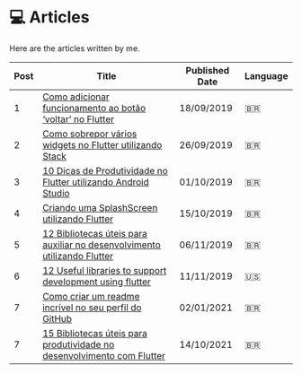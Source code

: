 # 💻 Articles

Here are the articles written by me.

Post | Title | Published Date | Language
--- | --- | --- | ---
1 | [Como adicionar funcionamento ao botão ‘voltar’ no Flutter](https://medium.com/flutter-comunidade-br/como-adicionar-funcionamento-ao-bot%C3%A3o-voltar-no-flutter-644dcd0aaa7e) | 18/09/2019 | 🇧🇷
2 | [Como sobrepor vários widgets no Flutter utilizando Stack](https://medium.com/flutter-comunidade-br/como-sobrepor-varios-widgets-no-flutter-utilizando-stack-a18e96ff388d) | 26/09/2019 | 🇧🇷
3 | [10 Dicas de Produtividade no Flutter utilizando Android Studio](https://medium.com/flutter-comunidade-br/10-dicas-de-produtividade-no-flutter-utilizando-android-studio-38d2bbcc9a92) | 01/10/2019 | 🇧🇷
4 | [Criando uma SplashScreen utilizando Flutter](https://medium.com/flutter-comunidade-br/criando-uma-splashscreen-utilizando-flutter-926f9b25de31) | 15/10/2019 | 🇧🇷
5 | [12 Bibliotecas úteis para auxiliar no desenvolvimento utilizando Flutter](https://medium.com/flutter-comunidade-br/12-bibliotecas-%C3%BAteis-para-auxiliar-no-desenvolvimento-utilizando-flutter-5982fdf01c80) | 06/11/2019 | 🇧🇷
6 | [12 Useful libraries to support development using flutter](https://medium.com/flutter-community/12-useful-libraries-to-support-development-using-flutter-3b8df97d898) | 11/11/2019 | 🇺🇸
7 | [Como criar um readme incrível no seu perfil do GitHub](https://lucalves.medium.com/como-criar-um-readme-incr%C3%ADvel-no-seu-perfil-do-github-58476be7019d) | 02/01/2021 | 🇧🇷
7 | [15 Bibliotecas úteis para produtividade no desenvolvimento com Flutter](https://lucalves.medium.com/15-bibliotecas-%C3%BAteis-para-produtividade-no-desenvolvimento-com-flutter-atualizado-2021-deae4e815345) | 14/10/2021 | 🇧🇷
